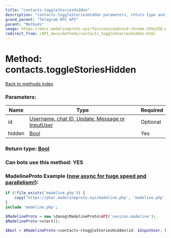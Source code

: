 ```yaml
---
title: "contacts.toggleStoriesHidden"
description: "contacts.toggleStoriesHidden parameters, return type and example"
grand_parent: "Telegram RPC API"
parent: "Methods"
image: https://docs.madelineproto.xyz/favicons/android-chrome-256x256.png
redirect_from: /API_docs/methods/contacts_toggleStoriesHidden.html
---
```

# Method: contacts.toggleStoriesHidden
[Back to methods index](index.html)



### Parameters:

| Name     |    Type       | Required |
|----------|---------------|----------|
|id|[Username, chat ID, Update, Message or InputUser](/API_docs/types/InputUser.html) | Optional|
|hidden|[Bool](/API_docs/types/Bool.html) | Yes|


### Return type: [Bool](/API_docs/types/Bool.html)

### Can bots use this method: **YES**


### MadelineProto Example ([now async for huge speed and parallelism!](https://docs.madelineproto.xyz/docs/ASYNC.html)):


```php
if (!file_exists('madeline.php')) {
    copy('https://phar.madelineproto.xyz/madeline.php', 'madeline.php');
}
include 'madeline.php';

$MadelineProto = new \danog\MadelineProto\API('session.madeline');
$MadelineProto->start();

$Bool = $MadelineProto->contacts->toggleStoriesHidden(id: $InputUser, hidden: $Bool, );
```

